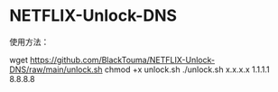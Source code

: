 # NETFLIX-Unlock-DNS

使用方法：

wget https://github.com/BlackTouma/NETFLIX-Unlock-DNS/raw/main/unlock.sh
chmod +x unlock.sh
./unlock.sh x.x.x.x 1.1.1.1 8.8.8.8
